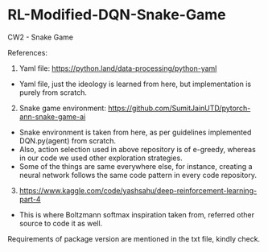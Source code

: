 # RL-Modified-DQN-Snake-Game

CW2 - Snake Game

References:
1. Yaml file: https://python.land/data-processing/python-yaml
- Yaml file, just the ideology is learned from here, but implementation is purely from scratch.

2. Snake game environment: https://github.com/SumitJainUTD/pytorch-ann-snake-game-ai
- Snake environment is taken from here, as per guidelines implemented DQN.py(agent) from scratch.
- Also, action selection used in above repository is of e-greedy, whereas in our code we used other exploration strategies.
- Some of the things are same everywhere else, for instance, creating a neural network follows the same code pattern in every code repository.

3. https://www.kaggle.com/code/yashsahu/deep-reinforcement-learning-part-4
- This is where Boltzmann softmax inspiration taken from, referred other source to code it as well. 

Requirements of package version are mentioned in the txt file, kindly check.